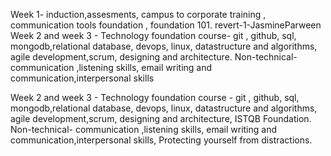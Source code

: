 Week 1- induction,assesments, campus to corporate training , communication tools foundation , foundation 101.
 revert-1-JasmineParween
Week 2 and week 3 - Technology foundation course- git , github, sql, mongodb,relational database, devops, linux, 
                    datastructure and algorithms, agile development,scrum, designing and architecture. 
                    Non-technical- communication ,listening skills, email writing and communication,interpersonal skills  

Week 2 and week 3 - Technology foundation course - git , github, sql, mongodb,relational database, devops, linux, 
                    datastructure and algorithms, agile development,scrum, designing and architecture, ISTQB Foundation. 
                    Non-technical- communication ,listening skills, email writing and communication,interpersonal skills,
                    Protecting yourself from distractions. 
